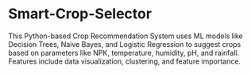 # Smart-Crop-Selector
This Python-based Crop Recommendation System uses ML models like Decision Trees, Naive Bayes, and Logistic Regression to suggest crops based on parameters like NPK, temperature, humidity, pH, and rainfall. Features include data visualization, clustering, and feature importance.

